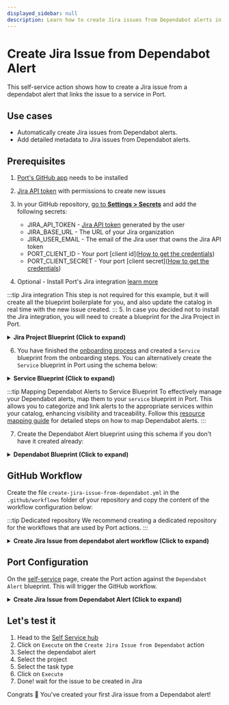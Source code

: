 ```yaml
---
displayed_sidebar: null
description: Learn how to create Jira issues from Dependabot alerts in Port, ensuring timely vulnerability tracking and resolution.
---
```


# Create Jira Issue from Dependabot Alert

This self-service action shows how to create a Jira issue from a dependabot alert that links the issue to a service in Port.
## Use cases
* Automatically create Jira issues from Dependabot alerts.
* Add detailed metadata to Jira issues from Dependabot alerts.

## Prerequisites

1. [Port's GitHub app](https://github.com/apps/getport-io) needs to be installed
2. [Jira API token](https://support.atlassian.com/atlassian-account/docs/manage-api-tokens-for-your-atlassian-account/) with permissions to create new issues
3. In your GitHub repository, [go to **Settings > Secrets**](https://docs.github.com/en/actions/security-guides/using-secrets-in-github-actions#creating-secrets-for-a-repository) and add the following secrets:
    * JIRA_API_TOKEN - [Jira API token](https://support.atlassian.com/atlassian-account/docs/manage-api-tokens-for-your-atlassian-account) generated by the user
    * JIRA_BASE_URL - The URL of your Jira organization
    * JIRA_USER_EMAIL - The email of the Jira user that owns the Jira API token
    * PORT_CLIENT_ID - Your port [client id]([How to get the credentials](https://docs.port.io/build-your-software-catalog/sync-data-to-catalog/api/#find-your-port-credentials))
    * PORT_CLIENT_SECRET - Your port [client secret]([How to get the credentials](https://docs.port.io/build-your-software-catalog/sync-data-to-catalog/api/#find-your-port-credentials))

4. Optional - Install Port's Jira integration [learn more](https://docs.port.io/build-your-software-catalog/sync-data-to-catalog/project-management/jira/#installation)

:::tip Jira integration
This step is not required for this example, but it will create all the blueprint boilerplate for you, and also update the catalog in real time with the new issue created.
:::
5. In case you decided not to install the Jira integration, you will need to create a blueprint for the Jira Project in Port.
<details>
<summary><b>Jira Project Blueprint (Click to expand)</b></summary>

```json showLineNumbers
  {
   "identifier": "jiraProject",
   "description": "A Jira project",
   "title": "Jira Project",
   "icon": "Jira",
   "schema": {
      "properties": {
         "url": {
            "title": "Project URL",
            "type": "string",
            "format": "url",
            "description": "URL to the project in Jira"
         },
         "totalIssues": {
            "title": "Total Issues",
            "type": "number",
            "description": "The total number of issues in the project"
         }
      },
      "required": []
   },
   "mirrorProperties": {},
   "calculationProperties": {},
   "aggregationProperties": {},
   "relations": {}
}
```
</details>


6. You have finished the [onboarding process](/getting-started/overview) and created a `Service` blueprint from the onboarding steps. You can alternatively create the `Service` blueprint in Port using the schema below: 

<details>
<summary><b>Service Blueprint (Click to expand)</b></summary>

```json showLineNumbers
{
  "identifier": "service",
  "title": "Service",
  "icon": "Github",
  "schema": {
    "properties": {
      "readme": {
        "title": "README",
        "type": "string",
        "format": "markdown",
        "icon": "Book"
      },
      "url": {
        "title": "URL",
        "format": "url",
        "type": "string",
        "icon": "Link"
      },
      "language": {
        "icon": "Git",
        "type": "string",
        "title": "Language",
        "enum": [
          "GO",
          "Python",
          "Node",
          "React"
        ],
        "enumColors": {
          "GO": "red",
          "Python": "green",
          "Node": "blue",
          "React": "yellow"
        }
      },
      "slack": {
        "icon": "Slack",
        "type": "string",
        "title": "Slack",
        "format": "url"
      },
      "code_owners": {
        "title": "Code owners",
        "description": "This service's code owners",
        "type": "string",
        "icon": "TwoUsers"
      },
      "type": {
        "title": "Type",
        "description": "This service's type",
        "type": "string",
        "enum": [
          "Backend",
          "Frontend",
          "Library"
        ],
        "enumColors": {
          "Backend": "purple",
          "Frontend": "pink",
          "Library": "green"
        },
        "icon": "DefaultProperty"
      },
      "lifecycle": {
        "title": "Lifecycle",
        "type": "string",
        "enum": [
          "Production",
          "Experimental",
          "Deprecated"
        ],
        "enumColors": {
          "Production": "green",
          "Experimental": "yellow",
          "Deprecated": "red"
        },
        "icon": "DefaultProperty"
      },
      "locked_in_prod": {
        "icon": "DefaultProperty",
        "title": "Locked in Prod",
        "type": "boolean",
        "default": false
      },
      "locked_reason_prod": {
        "icon": "DefaultProperty",
        "title": "Locked Reason Prod",
        "type": "string"
      }
    },
    "required": []
  },
  "mirrorProperties": {},
  "calculationProperties": {},
  "aggregationProperties": {},
  "relations": {}
}
```
</details>

:::tip Mapping Dependabot Alerts to Service Blueprint
To effectively manage your Dependabot alerts, map them to your `service` blueprint in Port. This allows you to categorize and link alerts to the appropriate services within your catalog, enhancing visibility and traceability. 
Follow this [resource mapping guide](https://docs.port.io/build-your-software-catalog/sync-data-to-catalog/git/github/examples/resource-mapping-examples#map-repositories-dependabot-alerts-and-code-scan-alerts) for detailed steps on how to map Dependabot alerts.
:::

7. Create the Dependabot Alert blueprint using this schema if you don't have it created already:

<details>
<summary><b>Dependabot Blueprint (Click to expand)</b></summary>

```json showLineNumbers
{
   "identifier": "githubDependabotAlert",
   "title": "Dependabot Alert",
   "icon": "Github",
   "schema": {
      "properties": {
         "severity": {
            "icon": "DefaultProperty",
            "title": "Severity",
            "type": "string",
            "enum": [
               "low",
               "medium",
               "high",
               "critical"
            ],
            "enumColors": {
               "low": "green",
               "medium": "orange",
               "high": "red",
               "critical": "red"
            }
         },
         "state": {
            "title": "State",
            "type": "string",
            "enum": [
               "auto_dismissed",
               "dismissed",
               "fixed",
               "open"
            ],
            "enumColors": {
               "auto_dismissed": "green",
               "dismissed": "green",
               "fixed": "green",
               "open": "red"
            },
            "icon": "DefaultProperty"
         },
         "packageName": {
            "icon": "DefaultProperty",
            "title": "Package Name",
            "type": "string"
         },
         "packageEcosystem": {
            "title": "Package Ecosystem",
            "type": "string"
         },
         "manifestPath": {
            "title": "Manifest Path",
            "type": "string"
         },
         "scope": {
            "title": "Scope",
            "type": "string"
         },
         "ghsaID": {
            "title": "GHSA ID",
            "type": "string"
         },
         "cveID": {
            "title": "CVE ID",
            "type": "string"
         },
         "url": {
            "title": "URL",
            "type": "string",
            "format": "url"
         },
         "references": {
            "icon": "Vulnerability",
            "title": "References",
            "type": "array",
            "items": {
               "type": "string",
               "format": "url"
            }
         }
      },
      "required": []
   },
   "mirrorProperties": {},
   "calculationProperties": {},
   "aggregationProperties": {},
   "relations": {
      "jira_issue": {
         "title": "JIRA Issue",
         "target": "jiraIssue",
         "required": false,
         "many": false
      },
      "service": {
         "title": "Service",
         "target": "service",
         "required": false,
         "many": false
      }
   }
}
```
</details>


## GitHub Workflow

Create the file `create-jira-issue-from-dependabot.yml` in the `.github/workflows` folder of your repository and copy the content of the workflow configuration below:

:::tip Dedicated repository
We recommend creating a dedicated repository for the workflows that are used by Port actions.
:::

<details>
<summary><b> Create Jira Issue from dependabot alert workflow (Click to expand)</b></summary>

```yaml showLineNumbers
name: Create Jira Issue from Dependabot Alert

on:
   workflow_dispatch:
      inputs:
         project:
            required: true
            type: string
         type:
            required: true
            type: string
         port_context:
            required: true
            type: string

jobs:
   create-jira-issue:
      runs-on: ubuntu-latest
      steps:
         - name: Checkout code
           uses: actions/checkout@v3

         - name: Login to Jira
           uses: atlassian/gajira-login@v3
           env:
              JIRA_BASE_URL: ${{ secrets.JIRA_BASE_URL }}
              JIRA_USER_EMAIL: ${{ secrets.JIRA_USER_EMAIL }}
              JIRA_API_TOKEN: ${{ secrets.JIRA_API_TOKEN }}

         - name: Inform starting of Jira issue creation
           uses: port-labs/port-github-action@v1
           with:
              clientId: ${{ secrets.PORT_CLIENT_ID }}
              clientSecret: ${{ secrets.PORT_CLIENT_SECRET }}
              operation: PATCH_RUN
              runId: ${{ fromJson(inputs.port_context).run_id }}
              logMessage: "Creating a new Jira issue from Dependabot alert... ⛴️"

         - name: Create Jira issue
           id: create_jira
           uses: atlassian/gajira-create@v3
           with:
              project: ${{ inputs.project }}
              issuetype: ${{ inputs.type }}
              summary: "Dependabot Alert: ${{ fromJson(inputs.port_context).entity.title }}"
              description: |
                 **Severity**: ${{ fromJson(inputs.port_context).entity.properties.severity }}
                 **State**: ${{ fromJson(inputs.port_context).entity.properties.state }}
                 **Package Name**: ${{ fromJson(inputs.port_context).entity.properties.packageName }}
                 **Package Ecosystem**: ${{ fromJson(inputs.port_context).entity.properties.packageEcosystem }}
                 **Manifest Path**: ${{ fromJson(inputs.port_context).entity.properties.manifestPath }}
                 **Scope**: ${{ fromJson(inputs.port_context).entity.properties.scope }}
                 **GHSA ID**: ${{ fromJson(inputs.port_context).entity.properties.ghsaID }}
                 **CVE ID**: ${{ fromJson(inputs.port_context).entity.properties.cveID }}
                 **URL**: ${{ fromJson(inputs.port_context).entity.properties.url }}
              fields: |
                 {
                   "labels": ["port-${{ fromJson(inputs.port_context).entity.identifier }}"]
                 }

         - name: Inform creation of Jira issue
           uses: port-labs/port-github-action@v1
           with:
              clientId: ${{ secrets.PORT_CLIENT_ID }}
              clientSecret: ${{ secrets.PORT_CLIENT_SECRET }}
              operation: PATCH_RUN
              link: ${{ secrets.JIRA_BASE_URL }}/browse/${{ steps.create_jira.outputs.issue }}
              runId: ${{ fromJson(inputs.port_context).run_id }}
              logMessage: |
                 Jira issue created! ✅
                 The issue ID is: ${{ steps.create_jira.outputs.issue }}

```
</details>

## Port Configuration

On the [self-service](https://app.getport.io/self-serve) page, create the Port action against the `Dependabot Alert` blueprint. This will trigger the GitHub workflow.

<details>
<summary><b> Create Jira Issue from Dependabot Alert (Click to expand)</b></summary>

:::tip Modification Required
Make sure to replace `<GITHUB_ORG>` and `<GITHUB_REPO>` with your GitHub organization and repository names respectively
:::

```json showLineNumbers
{
   "identifier": "create_jira_issue_from_dependabot",
   "title": "Create Jira Issue from Dependabot",
   "icon": "Jira",
   "description": "Creates a Jira issue from dependabot.",
   "trigger": {
      "type": "self-service",
      "operation": "DAY-2",
      "userInputs": {
         "properties": {
            "project": {
               "title": "Project",
               "description": "The issue will be created on this project",
               "icon": "Jira",
               "type": "string",
               "blueprint": "jiraProject",
               "format": "entity"
            },
            "type": {
               "title": "Type",
               "description": "Issue type",
               "icon": "Jira",
               "type": "string",
               "default": "Task",
               "enum": [
                  "Task",
                  "Story",
                  "Bug",
                  "Epic"
               ],
               "enumColors": {
                  "Task": "blue",
                  "Story": "green",
                  "Bug": "red",
                  "Epic": "pink"
               }
            }
         },
         "required": [
            "type",
            "project"
         ]
      },
      "blueprintIdentifier": "githubDependabotAlert"
   },
   "invocationMethod": {
      "type": "GITHUB",
      "org": "<GITHUB_ORG>",
      "repo": "<GITHUB_REPO>",
      "workflow": "create-jira-issue-from-dependabot.yml",
      "workflowInputs": {
         "type": "{{.inputs.\"type\"}}",
         "project": "{{.inputs.\"project\" | if type == \"array\" then map(.identifier) else .identifier end}}",
         "port_context": {
            "entity": "{{.entity}}",
            "run_id": "{{.run.id}}"
         }
      },
      "reportWorkflowStatus": true
   },
   "requiredApproval": false
}
```
</details>

## Let's test it

1. Head to the [Self Service hub](https://app.getport.io/self-serve)
2. Click on `Execute` on the `Create Jira Issue from Dependabot` action
3. Select the dependabot alert
4. Select the project 
5. Select the task type
6. Click on `Execute`
7. Done! wait for the issue to be created in Jira

Congrats 🎉 You've created your first Jira issue from a Dependabot alert!
